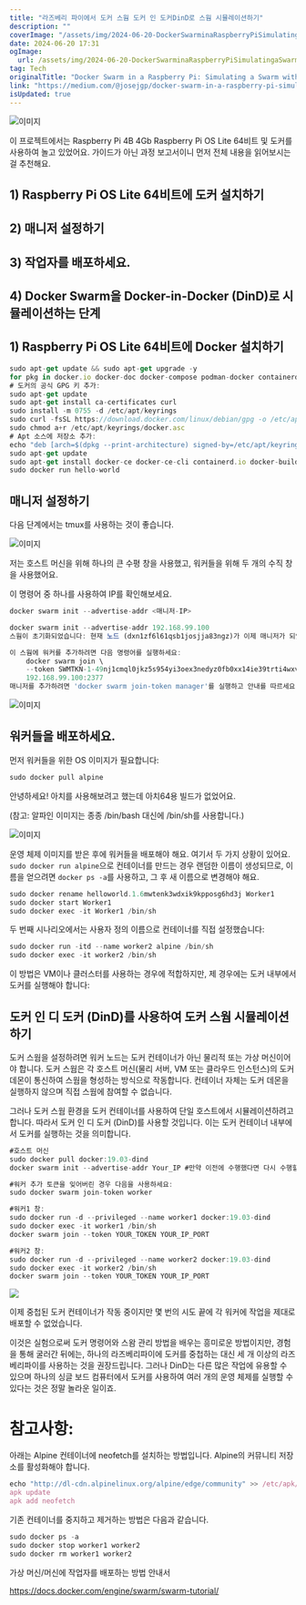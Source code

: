 ```yaml
---
title: "라즈베리 파이에서 도커 스웜 도커 인 도커DinD로 스웜 시뮬레이션하기"
description: ""
coverImage: "/assets/img/2024-06-20-DockerSwarminaRaspberryPiSimulatingaSwarmwithDocker-in-DockerDinD_0.png"
date: 2024-06-20 17:31
ogImage: 
  url: /assets/img/2024-06-20-DockerSwarminaRaspberryPiSimulatingaSwarmwithDocker-in-DockerDinD_0.png
tag: Tech
originalTitle: "Docker Swarm in a Raspberry Pi: Simulating a Swarm with Docker-in-Docker (DinD)"
link: "https://medium.com/@josejgp/docker-swarm-in-a-raspberry-pi-simulating-a-swarm-with-docker-in-docker-dind-04957770f8ca"
isUpdated: true
---
```






![이미지](/assets/img/2024-06-20-DockerSwarminaRaspberryPiSimulatingaSwarmwithDocker-in-DockerDinD_0.png)

이 프로젝트에서는 Raspberry Pi 4B 4Gb Raspberry Pi OS Lite 64비트 및 도커를 사용하여 놀고 있었어요. 가이드가 아닌 과정 보고서이니 먼저 전체 내용을 읽어보시는 걸 추천해요.

## 1) Raspberry Pi OS Lite 64비트에 도커 설치하기

## 2) 매니저 설정하기

<div class="content-ad"></div>

## 3) 작업자를 배포하세요.

## 4) Docker Swarm을 Docker-in-Docker (DinD)로 시뮬레이션하는 단계

## 1) Raspberry Pi OS Lite 64비트에 Docker 설치하기

```js
sudo apt-get update && sudo apt-get upgrade -y
for pkg in docker.io docker-doc docker-compose podman-docker containerd runc; do sudo apt-get remove $pkg; done
# 도커의 공식 GPG 키 추가:
sudo apt-get update
sudo apt-get install ca-certificates curl
sudo install -m 0755 -d /etc/apt/keyrings
sudo curl -fsSL https://download.docker.com/linux/debian/gpg -o /etc/apt/keyrings/docker.asc
sudo chmod a+r /etc/apt/keyrings/docker.asc
# Apt 소스에 저장소 추가:
echo "deb [arch=$(dpkg --print-architecture) signed-by=/etc/apt/keyrings/docker.asc] https://download.docker.com/linux/debian $(. /etc/os-release && echo "$VERSION_CODENAME") stable" | sudo tee /etc/apt/sources.list.d/docker.list > /dev/null
sudo apt-get update
sudo apt-get install docker-ce docker-ce-cli containerd.io docker-buildx-plugin docker-compose-plugin
sudo docker run hello-world
```

<div class="content-ad"></div>

## 매니저 설정하기

다음 단계에서는 tmux를 사용하는 것이 좋습니다.

![이미지](/assets/img/2024-06-20-DockerSwarminaRaspberryPiSimulatingaSwarmwithDocker-in-DockerDinD_1.png)

저는 호스트 머신을 위해 하나의 큰 수평 창을 사용했고, 워커들을 위해 두 개의 수직 창을 사용했어요.

<div class="content-ad"></div>

이 명령어 중 하나를 사용하여 IP를 확인해보세요.

```js
docker swarm init --advertise-addr <매니저-IP>
```

```js
docker swarm init --advertise-addr 192.168.99.100
스웜이 초기화되었습니다: 현재 노드 (dxn1zf6l61qsb1josjja83ngz)가 이제 매니저가 되었습니다.
```

```js
이 스웜에 워커를 추가하려면 다음 명령어를 실행하세요:
    docker swarm join \
    --token SWMTKN-1-49nj1cmql0jkz5s954yi3oex3nedyz0fb0xx14ie39trti4wxv-8vxv8rssmk743ojnwacrr2e7c \
    192.168.99.100:2377
매니저를 추가하려면 'docker swarm join-token manager'를 실행하고 안내를 따르세요.
```

<div class="content-ad"></div>


![이미지](/assets/img/2024-06-20-DockerSwarminaRaspberryPiSimulatingaSwarmwithDocker-in-DockerDinD_2.png)

## 워커들을 배포하세요.

먼저 워커들을 위한 OS 이미지가 필요합니다:

```js
sudo docker pull alpine
```

<div class="content-ad"></div>

안녕하세요! 아치를 사용해보려고 했는데 아치64용 빌드가 없었어요.

(참고: 알파인 이미지는 종종 /bin/bash 대신에 /bin/sh를 사용합니다.)

![이미지](/assets/img/2024-06-20-DockerSwarminaRaspberryPiSimulatingaSwarmwithDocker-in-DockerDinD_3.png)

운영 체제 이미지를 받은 후에 워커들을 배포해야 해요. 여기서 두 가지 상황이 있어요. `sudo docker run alpine`으로 컨테이너를 만드는 경우 랜덤한 이름이 생성되므로, 이름을 얻으려면 `docker ps -a`를 사용하고, 그 후 새 이름으로 변경해야 해요.

<div class="content-ad"></div>


```js
sudo docker rename helloworld.1.6mwtenk3wdxik9kpposg6hd3j Worker1
sudo docker start Worker1
sudo docker exec -it Worker1 /bin/sh
```

두 번째 시나리오에서는 사용자 정의 이름으로 컨테이너를 직접 설정했습니다:

```js
sudo docker run -itd --name worker2 alpine /bin/sh
sudo docker exec -it worker2 /bin/sh
```

이 방법은 VM이나 클러스터를 사용하는 경우에 적합하지만, 제 경우에는 도커 내부에서 도커를 실행해야 합니다:


<div class="content-ad"></div>

## 도커 인 디 도커 (DinD)를 사용하여 도커 스웜 시뮬레이션하기

도커 스웜을 설정하려면 워커 노드는 도커 컨테이너가 아닌 물리적 또는 가상 머신이어야 합니다. 도커 스웜은 각 호스트 머신(물리 서버, VM 또는 클라우드 인스턴스)의 도커 데몬이 통신하여 스웜을 형성하는 방식으로 작동합니다. 컨테이너 자체는 도커 데몬을 실행하지 않으며 직접 스웜에 참여할 수 없습니다.

그러나 도커 스웜 환경을 도커 컨테이너를 사용하여 단일 호스트에서 시뮬레이션하려고 합니다. 따라서 도커 인 디 도커 (DinD)를 사용할 것입니다. 이는 도커 컨테이너 내부에서 도커를 실행하는 것을 의미합니다.

```js
#호스트 머신
sudo docker pull docker:19.03-dind
docker swarm init --advertise-addr Your_IP #만약 이전에 수행했다면 다시 수행할 필요가 없습니다

#워커 추가 토큰을 잊어버린 경우 다음을 사용하세요:
sudo docker swarm join-token worker

#워커1 창:
sudo docker run -d --privileged --name worker1 docker:19.03-dind
sudo docker exec -it worker1 /bin/sh
docker swarm join --token YOUR_TOKEN YOUR_IP_PORT

#워커2 창:
sudo docker run -d --privileged --name worker2 docker:19.03-dind
sudo docker exec -it worker2 /bin/sh
docker swarm join --token YOUR_TOKEN YOUR_IP_PORT
```

<div class="content-ad"></div>

<img src="/assets/img/2024-06-20-DockerSwarminaRaspberryPiSimulatingaSwarmwithDocker-in-DockerDinD_4.png" />

이제 중첩된 도커 컨테이너가 작동 중이지만 몇 번의 시도 끝에 각 워커에 작업을 제대로 배포할 수 없었습니다.

이것은 실험으로써 도커 명령어와 스왐 관리 방법을 배우는 흥미로운 방법이지만, 경험을 통해 굴러간 뒤에는, 하나의 라즈베리파이에 도커를 중첩하는 대신 세 개 이상의 라즈베리파이를 사용하는 것을 권장드립니다. 그러나 DinD는 다른 많은 작업에 유용할 수 있으며 하나의 싱글 보드 컴퓨터에서 도커를 사용하여 여러 개의 운영 체제를 실행할 수 있다는 것은 정말 놀라운 일이죠.

# 참고사항:

<div class="content-ad"></div>

아래는 Alpine 컨테이너에 neofetch를 설치하는 방법입니다. Alpine의 커뮤니티 저장소를 활성화해야 합니다.

```js
echo "http://dl-cdn.alpinelinux.org/alpine/edge/community" >> /etc/apk/repositories
apk update
apk add neofetch
```

기존 컨테이너를 중지하고 제거하는 방법은 다음과 같습니다.

```js
sudo docker ps -a
sudo docker stop worker1 worker2
sudo docker rm worker1 worker2
```

<div class="content-ad"></div>

가상 머신/머신에 작업자를 배포하는 방법 안내서

https://docs.docker.com/engine/swarm/swarm-tutorial/